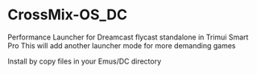 # CrossMix-OS_DC
Performance Launcher for Dreamcast flycast standalone in Trimui Smart Pro
This will add another launcher mode for more demanding games

Install by copy files in your Emus/DC directory
